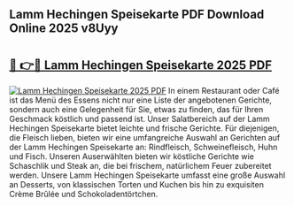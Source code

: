 ## Lamm Hechingen Speisekarte PDF Download Online 2025 v8Uyy

# <h2><a href="http://gc6vh0.nevu.top/?p=Lamm+Hechingen+Speisekarte">🔗 👉🔴 Lamm Hechingen Speisekarte 2025 PDF</a></h2>

[![Lamm Hechingen Speisekarte 2025 PDF](https://i.imgur.com/dBaPXMq.png)](http://gc6vh0.nevu.top/?p=Lamm+Hechingen+Speisekarte)
In einem Restaurant oder Café ist das Menü des Essens nicht nur eine Liste der angebotenen Gerichte, sondern auch eine Gelegenheit für Sie, etwas zu finden, das für Ihren Geschmack köstlich und passend ist. Unser Salatbereich auf der Lamm Hechingen Speisekarte bietet leichte und frische Gerichte. Für diejenigen, die Fleisch lieben, bieten wir eine umfangreiche Auswahl an Gerichten auf der Lamm Hechingen Speisekarte an: Rindfleisch, Schweinefleisch, Huhn und Fisch. Unseren Auserwählten bieten wir köstliche Gerichte wie Schaschlik und Steak an, die bei frischem, natürlichem Feuer zubereitet werden. Unsere Lamm Hechingen Speisekarte umfasst eine große Auswahl an Desserts, von klassischen Torten und Kuchen bis hin zu exquisiten Crème Brûlée und Schokoladentörtchen.
